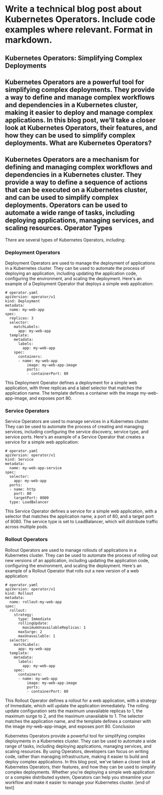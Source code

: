  Write a technical blog post about Kubernetes Operators. Include code examples where relevant. Format in markdown.
======================================================================
Kubernetes Operators: Simplifying Complex Deployments
--------------------------------------------------------

Kubernetes Operators are a powerful tool for simplifying complex deployments. They provide a way to define and manage complex workflows and dependencies in a Kubernetes cluster, making it easier to deploy and manage complex applications. In this blog post, we'll take a closer look at Kubernetes Operators, their features, and how they can be used to simplify complex deployments.
What are Kubernetes Operators?
------------------------

Kubernetes Operators are a mechanism for defining and managing complex workflows and dependencies in a Kubernetes cluster. They provide a way to define a sequence of actions that can be executed on a Kubernetes cluster, and can be used to simplify complex deployments. Operators can be used to automate a wide range of tasks, including deploying applications, managing services, and scaling resources.
Operator Types
----------------------

There are several types of Kubernetes Operators, including:

### Deployment Operators

Deployment Operators are used to manage the deployment of applications in a Kubernetes cluster. They can be used to automate the process of deploying an application, including updating the application code, configuring the environment, and scaling the deployment.
Here's an example of a Deployment Operator that deploys a simple web application:
```
# operator.yaml
apiVersion: operator/v1
kind: Deployment
metadata:
  name: my-web-app
spec:
  replicas: 3
  selector:
    matchLabels:
      app: my-web-app
  template:
    metadata:
      labels:
        app: my-web-app
    spec:
      containers:
      - name: my-web-app
          image: my-web-app-image
          ports:
          - containerPort: 80
```
This Deployment Operator defines a deployment for a simple web application, with three replicas and a label selector that matches the application name. The template defines a container with the image my-web-app-image, and exposes port 80.
### Service Operators

Service Operators are used to manage services in a Kubernetes cluster. They can be used to automate the process of creating and managing services, including configuring the service discovery, service type, and service ports.
Here's an example of a Service Operator that creates a service for a simple web application:
```
# operator.yaml
apiVersion: operator/v1
kind: Service
metadata:
  name: my-web-app-service
spec:
  selector:
    app: my-web-app
  ports:
  - name: http
    port: 80
    targetPort: 8080
  type: LoadBalancer
```
This Service Operator defines a service for a simple web application, with a selector that matches the application name, a port of 80, and a target port of 8080. The service type is set to LoadBalancer, which will distribute traffic across multiple pods.
### Rollout Operators

Rollout Operators are used to manage rollouts of applications in a Kubernetes cluster. They can be used to automate the process of rolling out new versions of an application, including updating the application code, configuring the environment, and scaling the deployment.
Here's an example of a Rollout Operator that rolls out a new version of a web application:
```
# operator.yaml
apiVersion: operator/v1
kind: Rollout
metadata:
  name: rollout-my-web-app
spec:
  rollout:
    strategy:
      type: Immediate
      rollingUpdate:
        maximumUnavailableReplicas: 1
      maxSurge: 2
      maxUnavailable: 1
  selector:
    matchLabels:
      app: my-web-app
  template:
    metadata:
      labels:
        app: my-web-app
    spec:
      containers:
      - name: my-web-app
          image: my-web-app-image
          ports:
          - containerPort: 80
```
This Rollout Operator defines a rollout for a web application, with a strategy of Immediate, which will update the application immediately. The rolling update configuration sets the maximum unavailable replicas to 1, the maximum surge to 2, and the maximum unavailable to 1. The selector matches the application name, and the template defines a container with the image my-web-app-image, and exposes port 80.
Conclusion

Kubernetes Operators provide a powerful tool for simplifying complex deployments in a Kubernetes cluster. They can be used to automate a wide range of tasks, including deploying applications, managing services, and scaling resources. By using Operators, developers can focus on writing code, rather than managing infrastructure, making it easier to build and deploy complex applications.
In this blog post, we've taken a closer look at Kubernetes Operators, their features, and how they can be used to simplify complex deployments. Whether you're deploying a simple web application or a complex distributed system, Operators can help you streamline your workflow and make it easier to manage your Kubernetes cluster. [end of text]


